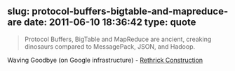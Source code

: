 slug: protocol-buffers-bigtable-and-mapreduce-are
date: 2011-06-10 18:36:42
type: quote
---

> Protocol Buffers, BigTable and MapReduce are ancient, creaking dinosaurs compared to MessagePack, JSON, and Hadoop.

Waving Goodbye (on Google infrastructure) - [Rethrick Construction](http://rethrick.com/#waving-goodbye)

